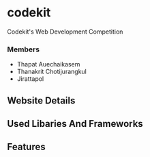 # codekit
Codekit's Web Development Competition

### Members

- Thapat Auechaikasem
- Thanakrit Chotijurangkul
- Jirattapol 

## Website Details

<!-- Few sentence explaination. -->

## Used Libaries And Frameworks

<!-- List frameworks -->

## Features

<!-- List features. Bullet Points. -->